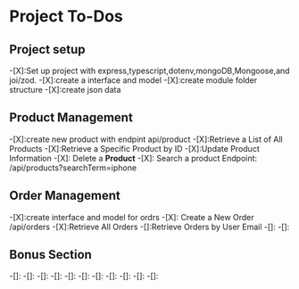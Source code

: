# Project To-Dos


## Project setup

-[X]:Set up project with express,typescript,dotenv,mongoDB,Mongoose,and joi/zod.
-[X]:create a interface and model
-[X]:create module folder structure
-[X]:create json data


## Product Management

-[X]:create new product with endpint api/product
-[X]:Retrieve a List of All Products
-[X]:Retrieve a Specific Product by ID
-[X]:Update Product Information
-[X]: Delete a **Product**
-[X]:  Search a product Endpoint: /api/products?searchTerm=iphone

## Order Management
<!-- 
Q5. /api/orders (POST) অর্ডার ক্রিয়েট করার সময় কি প্রাইস, প্রোডাক্ট আইডি ডাটাবেজ থেকে নিব ?
না। ক্লায়েন্ট বা পোস্টম্যান থেকে পাঠানো হবে । তবে এই ক্ষেত্রে যদি ভুল আইডি পাঠানো হয় এবং সেটা অর্ডার হয়ে গেলে কিন্তু হবে না । আপনাকে চেকিং করে দেখতে হবে। আইডি সঠিক কিনা। সঠিক না হলে এরর রেস্পন্স পাঠাবেন। মনে রাখবেন **productId** মংগোডিবিতে থাকা প্রোডাক্ট কালেকশনের প্রতিটি প্রোডাক্টের _id । -->

-[X]:create interface and model for ordrs
-[X]: Create a New Order /api/orders
-[X]:Retrieve All Orders
-[]:Retrieve Orders by User Email
-[]:
-[]:

## Bonus Section 

-[]:
-[]:
-[]:
-[]:
-[]:
-[]:
-[]:
-[]:
-[]:
-[]:
-[]: